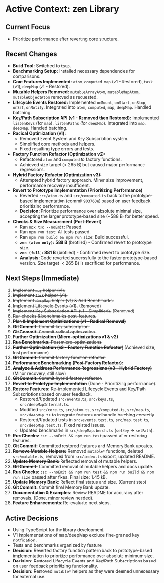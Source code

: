 # Active Context: zen Library

## Current Focus
- Prioritize performance after reverting core structure.

## Recent Changes
- **Build Tool:** Switched to `tsup`.
- **Benchmarking Setup:** Installed necessary dependencies for comparisons.
- **Core Features Implemented:** `atom`, `computed`, `map` (v1 - Restored), `task` (v1), `deepMap` (v1 - Restored).
- **Mutable Helpers Removed:** `mutableArrayAtom`, `mutableMapAtom`, `mutableObjectAtom` removed as requested.
- **Lifecycle Events Restored:** Implemented `onMount`, `onStart`, `onStop`, `onSet`, `onNotify`. Integrated into `atom`, `computed`, `map`, `deepMap`. Handled batching.
- **Key/Path Subscription API (v1 - Removed then Restored):** Implemented `listenKeys` (for `map`), `listenPaths` (for `deepMap`). Integrated into `map`, `deepMap`. Handled batching.
- **Radical Optimization (v1):**
    - Removed Event System and Key Subscription system.
    - Simplified core methods and helpers.
    - Fixed resulting type errors and tests.
- **Factory Function Refactor (Optimization v2):**
    - Refactored `atom` and `computed` to factory functions.
    - Achieved size target (< 265 B) but caused major performance regressions.
- **Hybrid Factory Refactor (Optimization v3):**
    - Attempted hybrid factory approach. Minor size improvement, performance recovery insufficient.
- **Revert to Prototype Implementation (Prioritizing Performance):**
    - Reverted `src/atom.ts` and `src/computed.ts` back to the prototype-based implementation (commit `903760e`) based on user feedback prioritizing performance.
    - **Decision:** Prioritize performance over absolute minimal size, accepting the larger prototype-based size (~588 B) for better speed.
- **Checks & Size Measurement (Post-Revert):**
    - Ran `npx tsc --noEmit`: Passed.
    - Ran `npm run test`: All tests passed.
    - Ran `npm run build && npm run size`: Build successful.
    - **`zen (atom only)`: 588 B** (brotlied) - Confirmed revert to prototype size.
    - **`zen (full)`: 881 B** (brotlied) - Confirmed revert to prototype size.
    - **Analysis:** Code reverted successfully to the faster prototype-based version. Size target (< 265 B) is sacrificed for performance.

## Next Steps (Immediate)
1.  ~~Implement `map` helper (v1).~~
2.  ~~Implement `task` helper (v1).~~
3.  ~~Implement `deepMap` helper (v1) & Add Benchmarks.~~
4.  ~~Implement Lifecycle Events (v1).~~ (Removed)
5.  ~~Implement Key Subscription API (v1 - Simplified).~~ (Removed)
6.  ~~Run checks & benchmarks post-features.~~
7.  ~~**Plan & Implement Optimizations (v1 - Radical Removal)**~~
8.  ~~**Git Commit:** Commit key subscription.~~
9.  ~~**Git Commit:** Commit radical optimization.~~
10. ~~**Further Optimization (Micro-optimizations v1 & v2)**~~
11. ~~**Run Benchmarks:** Post micro-optimizations.~~
12. ~~**Further Optimization (v2 - Factory Function Refactor)**~~ (Achieved size, lost performance)
13. ~~**Git Commit:** Commit factory function refactor.~~
14. ~~**Performance Benchmarking (Post-Factory Refactor):**~~
15. ~~**Analyze & Address Performance Regressions (v3 - Hybrid Factory)**~~ (Minor recovery, still slow)
16. ~~**Git Commit:** Commit hybrid factory refactor.~~
17. ~~**Revert to Prototype Implementation**~~ (Done - Prioritizing performance).
18. **Restore Features:** Re-implemented Lifecycle Events and Key/Path Subscriptions based on user feedback.
    - Restored/Updated `src/events.ts`, `src/keys.ts`, `src/deepMapInternal.ts`.
    - Modified `src/core.ts`, `src/atom.ts`, `src/computed.ts`, `src/map.ts`, `src/deepMap.ts` to integrate features and handle batching correctly.
    - Restored/Updated tests in `src/events.test.ts`, `src/map.test.ts`, `src/deepMap.test.ts`. Fixed related issues.
    - Updated benchmarks in `src/deepMap.bench.ts` (`setKey` -> `setPath`).
19. ~~**Run Checks:**~~ `tsc --noEmit && npm run test` passed after restoring features.
20. ~~**Git Commit:**~~ Committed restored features and Memory Bank updates.
21. ~~**Remove Mutable Helpers:**~~ Removed `mutable*` functions, deleted `src/mutable.ts`, removed from `src/index.ts` export, updated README.
22. ~~**Update Memory Bank:**~~ Reflected removal of mutable helpers.
23. ~~**Git Commit:**~~ Committed removal of mutable helpers and docs update.
24. **Run Checks:** `tsc --noEmit && npm run test && npm run build && npm run size` passed after fixes. Final size: 1.45 kB.
25. **Update Memory Bank:** Reflect final status and size. (Current step)
26. **Git Commit:** Commit final Memory Bank update.
27. **Documentation & Examples**: Review README for accuracy after removals. (Done, minor review needed).
28. **Feature Enhancements**: Re-evaluate next steps.

## Active Decisions
- Using TypeScript for the library development.
- V1 implementations of map/deepMap exclude fine-grained key notification.
- Tests and benchmarks organized by feature.
- **Decision:** Reverted factory function pattern back to prototype-based implementation to prioritize performance over absolute minimum size.
- **Decision:** Restored Lifecycle Events and Key/Path Subscriptions based on user feedback prioritizing functionality.
- **Decision:** Removed `mutable*` helpers as they were deemed unnecessary for external use.
